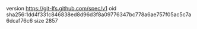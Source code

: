 version https://git-lfs.github.com/spec/v1
oid sha256:1dd4f331c846838ed8d96d3f8a09776347bc778a6ae757f05ac5c7a6dca176c6
size 2857
